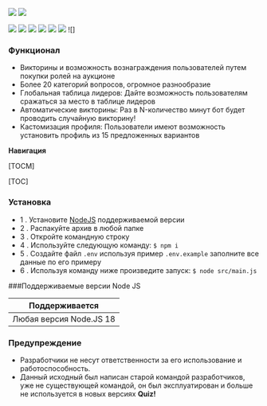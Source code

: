 ![](https://cdn.shawnnn.store/git_banner_dark.png#gh-light-mode-only)
![](https://cdn.shawnnn.store/git_banner.png#gh-dark-mode-only)

![](https://dcbadge.limes.pink/api/server/https://discord.gg/Yst85hkaQM)
![](https://img.shields.io/github/stars/orpheusllc/quizbot) ![](https://img.shields.io/github/forks/orpheusllc/quizbot) ![](https://img.shields.io/github/tag/orpheusllc/quizbot) ![](https://img.shields.io/github/release/orpheusllc/quizbot) ![](https://img.shields.io/github/issues/orpheusllc/quizbot) ![]

### Функционал

- Викторины и возможность вознаграждения пользователей путем покупки ролей на аукционе
- Более 20 категорий вопросов, огромное разнообразие
- Глобальная таблица лидеров: Дайте возможность пользователям сражаться за место в таблице лидеров
- Автоматические викторины: Раз в N-количество минут бот будет проводить случайную викторину!
- Кастомизация профиля: Пользователи имеют возможность установить профиль из 15 предложенных вариантов


**Навигация**

[TOCM]

[TOC]

### Установка

- 1 . Установите [NodeJS](https://nodejs.org/en) поддерживаемой версии
- 2 . Распакуйте архив в любой папке
- 3 . Откройте командную строку
- 4 . Используйте следующую команду:
`$ npm i`
- 5 . Создайте файл `.env` используя пример `.env.example` заполните все данные по его примеру
- 6 . Используя команду ниже произведите запуск:
`$ node src/main.js`

                    
###Поддерживаемые версии Node JS
                    
| Поддерживается  |
| ------------- |
| Любая версия Node.JS 18 | 

### Предупреждение

- Разработчики не несут ответственности за его использование и работоспособность.
- Данный исходный был написан старой командой разработчиков, уже не существующей командой, он был эксплуатирован и больше не используется в новых версиях **Quiz!**



